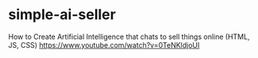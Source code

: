 # simple-ai-seller

How to Create Artificial Intelligence that chats to sell things online (HTML, JS, CSS) https://www.youtube.com/watch?v=0TeNKldjoUI
